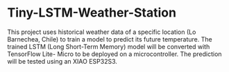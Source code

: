 # Tiny-LSTM-Weather-Station
This project uses historical weather data of a specific location (Lo Barnechea, Chile) to train a model to predict its future temperature. The trained LSTM (Long Short-Term Memory) model will be converted with TensorFlow Lite- Micro to be deployed on a microcontroller. The prediction will be tested using an XIAO ESP32S3.
